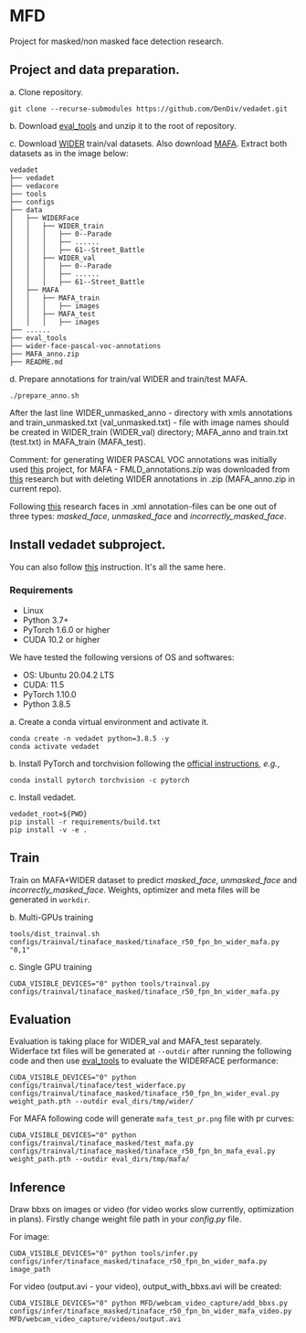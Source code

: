 # MFD

Project for masked/non masked face detection research.

## Project and data preparation.

a. Clone repository.

```shell
git clone --recurse-submodules https://github.com/DenDiv/vedadet.git
```

b. Download [eval_tools](http://shuoyang1213.me/WIDERFACE/support/eval_script/eval_tools.zip) and unzip it to the root of repository. 

c. Download [WIDER](http://shuoyang1213.me/WIDERFACE/) train/val datasets. Also download [MAFA](https://www.kaggle.com/rahulmangalampalli/mafa-data). Extract both datasets as in the image below:
```plain
vedadet
├── vedadet
├── vedacore
├── tools
├── configs
├── data
│   ├── WIDERFace
│   │   ├── WIDER_train
│   │   │   ├── 0--Parade
│   │   │   ├── ......
│   │   │   ├── 61--Street_Battle
│   │   ├── WIDER_val
│   │   │   ├── 0--Parade
│   │   │   ├── ......
│   │   │   ├── 61--Street_Battle
│   ├── MAFA
│   │   ├── MAFA_train
│   │   │   ├── images
│   │   ├── MAFA_test
│   │   │   ├── images
├── ......
├── eval_tools
├── wider-face-pascal-voc-annotations
├── MAFA_anno.zip
├── README.md
```

d. Prepare annotations for train/val WIDER and train/test MAFA.

```shell
./prepare_anno.sh
```
After the last line WIDER_unmasked_anno - directory with xmls annotations and train_unmasked.txt (val_unmasked.txt) - file with image names should be created in WIDER_train (WIDER_val) directory;
MAFA_anno and train.txt (test.txt) in MAFA_train (MAFA_test).

Comment: for generating WIDER PASCAL VOC annotations was initially used [this](https://github.com/akofman/wider-face-pascal-voc-annotations) project, for MAFA - FMLD_annotations.zip was downloaded from [this](https://github.com/borutb-fri/FMLD) research but with deleting WIDER 
annotations in .zip (MAFA_anno.zip in current repo).

Following [this](https://github.com/borutb-fri/FMLD) research faces in .xml annotation-files can be one out of three types: *masked_face*, *unmasked_face* and *incorrectly_masked_face*.

## Install vedadet subproject.

You can also follow [this](https://github.com/Media-Smart/vedadet) instruction. It's all the same here.

### Requirements

- Linux
- Python 3.7+
- PyTorch 1.6.0 or higher
- CUDA 10.2 or higher

We have tested the following versions of OS and softwares:

- OS: Ubuntu 20.04.2 LTS
- CUDA: 11.5
- PyTorch 1.10.0
- Python 3.8.5

a. Create a conda virtual environment and activate it.

```shell
conda create -n vedadet python=3.8.5 -y
conda activate vedadet
```

b. Install PyTorch and torchvision following the [official instructions](https://pytorch.org/), *e.g.*,

```shell
conda install pytorch torchvision -c pytorch
```

c. Install vedadet.

```shell
vedadet_root=${PWD}
pip install -r requirements/build.txt
pip install -v -e .
```

## Train

Train on MAFA+WIDER dataset to predict *masked_face*, *unmasked_face* and *incorrectly_masked_face*. Weights, optimizer
and meta files will be generated in `workdir`.

b. Multi-GPUs training
```shell
tools/dist_trainval.sh configs/trainval/tinaface_masked/tinaface_r50_fpn_bn_wider_mafa.py "0,1"
```

c. Single GPU training
```shell
CUDA_VISIBLE_DEVICES="0" python tools/trainval.py configs/trainval/tinaface_masked/tinaface_r50_fpn_bn_wider_mafa.py
```

## Evaluation

Evaluation is taking place for WIDER_val and MAFA_test separately. Widerface txt files will be generated at `--outdir` 
after running the following code and then use [eval_tools](http://shuoyang1213.me/WIDERFACE/support/eval_script/eval_tools.zip) 
to evaluate the WIDERFACE performance:
```shell
CUDA_VISIBLE_DEVICES="0" python configs/trainval/tinaface/test_widerface.py configs/trainval/tinaface_masked/tinaface_r50_fpn_bn_wider_eval.py weight_path.pth --outdir eval_dirs/tmp/wider/
```

For MAFA following code will generate `mafa_test_pr.png` file with pr curves:
```shell
CUDA_VISIBLE_DEVICES="0" python configs/trainval/tinaface_masked/test_mafa.py configs/trainval/tinaface_masked/tinaface_r50_fpn_bn_mafa_eval.py weight_path.pth --outdir eval_dirs/tmp/mafa/
```

## Inference 

Draw bbxs on images or video (for video works slow currently, optimization in plans). Firstly change weight file path in your *config.py* file.

For image:
```shell
CUDA_VISIBLE_DEVICES="0" python tools/infer.py configs/infer/tinaface_masked/tinaface_r50_fpn_bn_wider_mafa.py image_path
```

For video (output.avi - your video), output_with_bbxs.avi will be created:
```shell
CUDA_VISIBLE_DEVICES="0" python MFD/webcam_video_capture/add_bbxs.py configs/infer/tinaface_masked/tinaface_r50_fpn_bn_wider_mafa_video.py MFD/webcam_video_capture/videos/output.avi
```